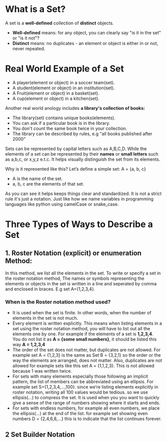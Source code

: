 # What is a Set?

A set is a **well-defined** collection of **distinct** objects.

- **Well-defined** means: for any object, you can clearly say "is it in the set" or "is it not"?
- **Distinct** means: no duplicates - an element or object is either in or not, never repeated.

# Real World Example of a Set
- A player(element or object) in a soccer team(set).
- A student(element or object) in an institution(set).
- A Fruit(element or object) in a basket(set).
- A cup(element or object) in a kitchen(set).

Another real world anology includes **a library's collection of books:**
- The library(set) contains unique books(elements).
- You can ask if a particular book is in the library.
- You don't count the same book twice in your collection.
- The library can be described by rules, e.g "all books published after 2000"

Sets can be represented by capital letters such as A,B,C,D. While the elements of a set can be represented by their **names** or **small letters** such as a,b,c, or x,y,z e.t.c. It helps visually distinguish the set from its elements.

Why is it represented like this?
Let’s define a simple set:
A = {a, b, c}
- A is the name of the set.
- a, b, c are the elements of that set.

As you can see it helps keeps things clear and standardized. It is not a strict rule it's just a notation. Just like how we name variables in programming languages like python using camelCase or snake_case.

# Three Types of Ways to Describe a Set

## 1. Roster Notation (explicit) or enumeration Method: 
In this method, we list all the elements in the set. To write or specify a set in the roster notation method, The names or symbols representing the elements or objects in the set is written in a line and seperated by comma and enclosed in braces. E.g set A={1,2,3,4}.

### When is the Roster notation method used?
- It is used when the set is finite. In other words, when the number of elements in the set is not much.
- Every element is written explicitly. This means when listing elements in a set using the roster notation method, you will have to list out all the elements one by one. For example if the elements of a set is **1,2,3,4**. You do not list it as **A = {some small numbers}**, it should be listed this way **A = 1,2,3,4**
- The order of the set does not matter, but duplicates are not allowed. For example set A = {1,2,3} is the same as Set B = {3,2,1} so the order or the way the elements are arranged, does not matter. Also, duplicates are not allowed for example sets like this set A = {1,1,2,3}. This is not allowed because 1 was written twice.
- For sets with many elements especially those following an implicit pattern, the list of members can be abbreviated using an ellipsis. For example set S={1,2,3,4,…,100}. since we’re listing elements explicitly in roster notation, writing all 100 values would be tedious. so we use ellipsis(...) to compress the set. It is used when you you want to quickly give a sense of the range of numbers showing where it starts and ends.
- For sets with endless numbers, for example all even numbers, we place the ellipsis(...) at the end of the list. for example set showing even numbers D = {2,4,6,8,...} this is to indicate that the list continues forever.

## 2 Set Builder Notation
